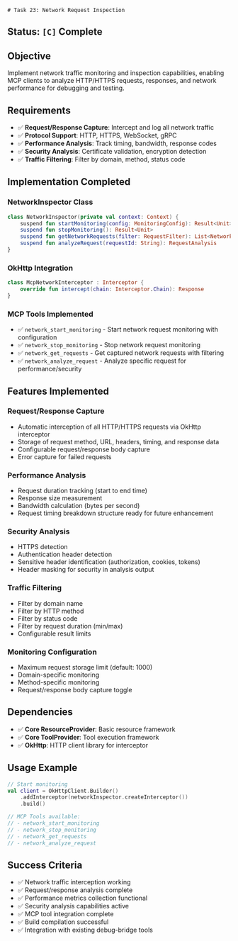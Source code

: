     # Task 23: Network Request Inspection

## Status: `[C]` Complete

## Objective

Implement network traffic monitoring and inspection capabilities, enabling MCP clients to analyze
HTTP/HTTPS requests, responses, and network performance for debugging and testing.

## Requirements

- ✅ **Request/Response Capture**: Intercept and log all network traffic
- ✅ **Protocol Support**: HTTP, HTTPS, WebSocket, gRPC
- ✅ **Performance Analysis**: Track timing, bandwidth, response codes
- ✅ **Security Analysis**: Certificate validation, encryption detection
- ✅ **Traffic Filtering**: Filter by domain, method, status code

## Implementation Completed

### NetworkInspector Class

```kotlin
class NetworkInspector(private val context: Context) {
    suspend fun startMonitoring(config: MonitoringConfig): Result<Unit>
    suspend fun stopMonitoring(): Result<Unit>
    suspend fun getNetworkRequests(filter: RequestFilter): List<NetworkRequest>
    suspend fun analyzeRequest(requestId: String): RequestAnalysis
}
```

### OkHttp Integration

```kotlin
class McpNetworkInterceptor : Interceptor {
    override fun intercept(chain: Interceptor.Chain): Response
}
```

### MCP Tools Implemented

- ✅ `network_start_monitoring` - Start network request monitoring with configuration
- ✅ `network_stop_monitoring` - Stop network request monitoring
- ✅ `network_get_requests` - Get captured network requests with filtering
- ✅ `network_analyze_request` - Analyze specific request for performance/security

## Features Implemented

### Request/Response Capture

- Automatic interception of all HTTP/HTTPS requests via OkHttp interceptor
- Storage of request method, URL, headers, timing, and response data
- Configurable request/response body capture
- Error capture for failed requests

### Performance Analysis

- Request duration tracking (start to end time)
- Response size measurement
- Bandwidth calculation (bytes per second)
- Request timing breakdown structure ready for future enhancement

### Security Analysis

- HTTPS detection
- Authentication header detection
- Sensitive header identification (authorization, cookies, tokens)
- Header masking for security in analysis output

### Traffic Filtering

- Filter by domain name
- Filter by HTTP method
- Filter by status code
- Filter by request duration (min/max)
- Configurable result limits

### Monitoring Configuration

- Maximum request storage limit (default: 1000)
- Domain-specific monitoring
- Method-specific monitoring
- Request/response body capture toggle

## Dependencies

- ✅ **Core ResourceProvider**: Basic resource framework
- ✅ **Core ToolProvider**: Tool execution framework
- ✅ **OkHttp**: HTTP client library for interceptor

## Usage Example

```kotlin
// Start monitoring
val client = OkHttpClient.Builder()
    .addInterceptor(networkInspector.createInterceptor())
    .build()

// MCP Tools available:
// - network_start_monitoring
// - network_stop_monitoring  
// - network_get_requests
// - network_analyze_request
```

## Success Criteria

- ✅ Network traffic interception working
- ✅ Request/response analysis complete
- ✅ Performance metrics collection functional
- ✅ Security analysis capabilities active
- ✅ MCP tool integration complete
- ✅ Build compilation successful
- ✅ Integration with existing debug-bridge tools
